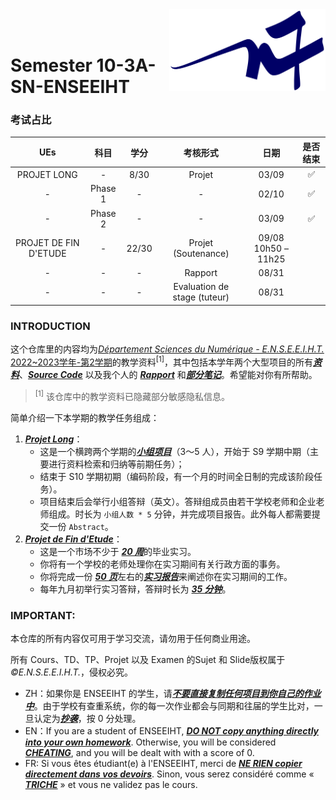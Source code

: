 <div class="logo"><img src="logon7.png" width="250px" align="right"></div>

<br>
<br>

# Semester 10-3A-SN-ENSEEIHT

### 考试占比

|          UEs          |  科目   | 学分  |           考核形式           |          日期          | 是否结束 |
| :-------------------: | :-----: | :---: | :--------------------------: | :--------------------: | :------: |
|      PROJET LONG      |    -    | 8/30  |            Projet            |         03/09          |    ✅     |
|           -           | Phase 1 |   -   |              -               |         02/10          |    ✅     |
|           -           | Phase 2 |   -   |              -               |         03/09          |    ✅     |
| PROJET DE FIN D'ETUDE |    -    | 22/30 |    Projet<br>(Soutenance)    | 09/08<br>10h50 – 11h25 |          |
|           -           |    -    |   -   |           Rapport            |         08/31          |          |
|           -           |    -    |   -   | Evaluation de stage (tuteur) |         08/31          |          |



### INTRODUCTION

这个仓库里的内容均为[*Département Sciences du Numérique - E.N.S.E.E.I.H.T.* 2022~2023学年-第2学期](http://formations.enseeiht.fr/fr/offre-de-formations/diplome-d-ingenieur-FC_DI/diplome-D/ingenieur-enseeiht-informatique-et-telecommunications-program-n7i5-171/ingenieur-enseeiht-informatique-et-telecommunications-3eme-annee-subprogram-n7i53-181/annee-3a-informatique-et-telecommunication-sn-NEEN/choix-de-parc-semestre-10-3a-info-et-telecom-sn-N0EN.html)的教学资料$^{[1]}$，其中包括本学年两个大型项目的所有<u>***资料***</u>、<u>***Source Code***</u> 以及我个人的 <u>***Rapport***</u> 和<u>***部分笔记***</u>。希望能对你有所帮助。

> $^{[1]}$ 该仓库中的教学资料已隐藏部分敏感隐私信息。

简单介绍一下本学期的教学任务组成：

1. <u>***Projet Long***</u>：
   - 这是一个横跨两个学期的<u>***小组项目***</u>（3～5 人），开始于 S9 学期中期（主要进行资料检索和归纳等前期任务）；
   - 结束于 S10 学期初期（编码阶段，有一个月的时间全日制的完成该阶段任务）。
   - 项目结束后会举行小组答辩（英文）。答辩组成员由若干学校老师和企业老师组成。时长为 `小组人数 * 5` 分钟，并完成项目报告。此外每人都需要提交一份 `Abstract`。
2. <u>***Projet de Fin d'Etude***</u>：
   - 这是一个市场不少于 <u>***20 周***</u>的毕业实习。
   - 你将有一个学校的老师处理你在实习期间有关行政方面的事务。
   - 你将完成一份 <u>***50 页***</u>左右的<u>***实习报告***</u>来阐述你在实习期间的工作。
   - 每年九月初举行实习答辩，答辩时长为 <u>***35 分钟***</u>。


### IMPORTANT: 

本仓库的所有内容仅可用于学习交流，请勿用于任何商业用途。

所有 Cours、TD、TP、Projet 以及 Examen 的Sujet 和 Slide版权属于 *©E.N.S.E.E.I.H.T.*，侵权必究。

  * ZH：如果你是 ENSEEIHT 的学生，请<u>***不要直接复制任何项目到你自己的作业中***</u>。由于学校有查重系统，你的每一次作业都会与同期和往届的学生比对，一旦认定为<u>***抄袭***</u>，按 0 分处理。
  * EN：If you are a student of ENSEEIHT, <u>***DO NOT copy anything directly into your own homework***</u>. Otherwise, you will be considered <u>***CHEATING***</u>, and you will be dealt with with a score of 0.
  * FR: Si vous êtes étudiant(e) à l'ENSEEIHT, merci de <u>***NE RIEN copier directement dans vos devoirs***</u>. Sinon, vous serez considéré comme « <u>***TRICHE***</u> » et vous ne validez pas le cours.

